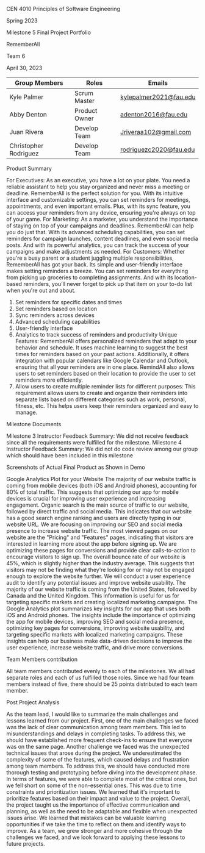 CEN 4010 Principles of Software Engineering

Spring 2023

Milestone 5 Final Project Portfolio

RememberAll

Team 6

April 30, 2023


| Group Members  | Roles | Emails |
| ------------- | ------------- | ------------- |
| Kyle Palmer  | Scrum Master  | kylepalmer2021@fau.edu |
| Abby Denton  | Product Owner  | adenton2016@fau.edu |
| Juan Rivera | Develop Team  | Jriveraa102@gmail.com |
| Christopher Rodriguez  | Develop Team  | rodriguezc2020@fau.edu |


Product Summary

For Executives: As an executive, you have a lot on your plate. You need a reliable assistant to help you stay organized and never miss a meeting or deadline. RememberAll is the perfect solution for you. With its intuitive interface and customizable settings, you can set reminders for meetings, appointments, and even important emails. Plus, with its sync feature, you can access your reminders from any device, ensuring you're always on top of your game.
For Marketing: As a marketer, you understand the importance of staying on top of your campaigns and deadlines. RememberAll can help you do just that. With its advanced scheduling capabilities, you can set reminders for campaign launches, content deadlines, and even social media posts. And with its powerful analytics, you can track the success of your campaigns and make adjustments as needed.
For Customers: Whether you're a busy parent or a student juggling multiple responsibilities, RememberAll has got your back. Its simple and user-friendly interface makes setting reminders a breeze. You can set reminders for everything from picking up groceries to completing assignments. And with its location-based reminders, you'll never forget to pick up that item on your to-do list when you're out and about.
1.	Set reminders for specific dates and times
2.	Set reminders based on location
3.	Sync reminders across devices
4.	Advanced scheduling capabilities
5.	User-friendly interface
6.	Analytics to track success of reminders and productivity
Unique Features: RememberAll offers personalized reminders that adapt to your behavior and schedule. It uses machine learning to suggest the best times for reminders based on your past actions. Additionally, it offers integration with popular calendars like Google Calendar and Outlook, ensuring that all your reminders are in one place. RemindAll also allows users to set reminders based on their location to provide the user to set reminders more efficiently.
1.	Allow users to create multiple reminder lists for different purposes: This requirement allows users to create and organize their reminders into separate lists based on different categories such as work, personal, fitness, etc. This helps users keep their reminders organized and easy to manage.

Milestone Documents

Milestone 3 Instructor Feedback Summary: We did not receive feedback since all the requirements were fulfilled for the milestone.
Milestone 4 Instructor Feedback Summary: We did not do code review among our group which should have been included in this milestone 



Screenshots of Actual Final Product as Shown in Demo




Google Analytics Plot for your Website
	The majority of our website traffic is coming from mobile devices (both iOS and Android phones), accounting for 80% of total traffic. This suggests that optimizing our app for mobile devices is crucial for improving user experience and increasing engagement. 
 Organic search is the main source of traffic to our website, followed by direct traffic and social media. This indicates that our website has a good search engine ranking and users are directly typing in our website URL. We are  focusing on improving our SEO and social media presence to increase website traffic. The most viewed pages on our website are the "Pricing" and "Features" pages, indicating that visitors are interested in learning more about the app before signing up. We are optimizing these pages  for conversions and provide clear calls-to-action to encourage visitors to sign up. 
	The overall bounce rate of our website is 45%, which is slightly higher than the industry average. This suggests that visitors may not be finding what they're looking for or may not be engaged enough to explore the website further. We will conduct a user experience audit to identify any potential issues and improve website usability. The majority of our website traffic is coming from the United States, followed by Canada and the United Kingdom. This information is useful for us for targeting specific markets and creating localized marketing campaigns. 
	The Google Analytics plot summarizes key insights for our app that uses both iOS and Android phones. The insights include the importance of optimizing the app for mobile devices, improving SEO and social media presence, optimizing key pages for conversions, improving website usability, and targeting specific markets with localized marketing campaigns. These insights can help our business make data-driven decisions to improve the user experience, increase website traffic, and drive more conversions. 






Team Members contribution

All team members contributed evenly to each of the milestones. We all had separate roles and each of us fulfilled those roles. Since we had four team members instead of five, there should be 25 points distributed to each team member.






Post Project Analysis

As the team lead, I would like to summarize the main challenges and lessons learned from our project. First, one of the main challenges we faced was the lack of clear communication among team members. This led to misunderstandings and delays in completing tasks. To address this, we should have established more frequent check-ins to ensure that everyone was on the same page.
Another challenge we faced was the unexpected technical issues that arose during the project. We underestimated the complexity of some of the features, which caused delays and frustration among team members. To address this, we should have conducted more thorough testing and prototyping before diving into the development phase.
In terms of features, we were able to complete most of the critical ones, but we fell short on some of the non-essential ones. This was due to time constraints and prioritization issues. We learned that it's important to prioritize features based on their impact and value to the project.
Overall, the project taught us the importance of effective communication and planning, as well as the need to be adaptable and flexible when unexpected issues arise. We learned that mistakes can be valuable learning opportunities if we take the time to reflect on them and identify ways to improve. As a team, we grew stronger and more cohesive through the challenges we faced, and we look forward to applying these lessons to future projects.


